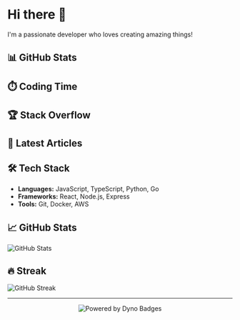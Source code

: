 # Hi there 👋

I'm a passionate developer who loves creating amazing things!

## 📊 GitHub Stats
<!--START:github-->
<!--END:github-->

## ⏱️ Coding Time
<!--START:wakatime-->
<!--END:wakatime-->

## 🏆 Stack Overflow
<!--START:stackoverflow-->
<!--END:stackoverflow-->

## 📝 Latest Articles
<!--START:devto-->
<!--END:devto-->

## 🛠️ Tech Stack

- **Languages:** JavaScript, TypeScript, Python, Go
- **Frameworks:** React, Node.js, Express
- **Tools:** Git, Docker, AWS

## 📈 GitHub Stats

![GitHub Stats](https://github-readme-stats.vercel.app/api?username=YOUR_USERNAME&show_icons=true&theme=dark)

## 🔥 Streak

![GitHub Streak](https://github-readme-streak-stats.herokuapp.com/?user=YOUR_USERNAME&theme=dark)

---

<p align="center">
  <img src="https://img.shields.io/badge/Powered%20by-Dyno%20Badges-blue?style=for-the-badge&logo=github" alt="Powered by Dyno Badges">
</p>
